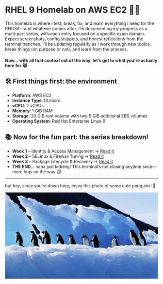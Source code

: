 # RHEL 9 Homelab on AWS EC2 🐧🧠 

This homelab is where I test, break, fix, and learn everything I need for the RHCSA—and whatever comes after. I’m documenting my progress as a multi-part series, with each entry focused on a specific exam domain. Expect screenshots, config snippets, and honest reflections from the terminal trenches. I’ll be updating regularly as I work through new topics, break things (on purpose or not), and learn from the process. 

#### Now... with all that context out of the way, let’s get to what you're actually here for 😹


## 🛠️ First things first: the environment

- **Platform**: AWS EC2  
- **Instance Type**: t3.micro  
- **vCPU**: 2 vCPUs 
- **Memory**: 1 GiB RAM  
- **Storage**: 20 GiB root volume with two 5 GiB additional EBS volumes
- **Operating System**: Red Hat Enterprise Linux 9  


## 📚 Now for the fun part: the series breakdown!

- **Week 1** – Identity & Access Management → [Read it](./lab-log/week1.md)  
- **Week 2** – SELinux & Firewall Tuning → [Read it](./lab-log/week2.md)  
- **Week 3** – Package Lifecycle & Recovery → [Read it](./lab-log/week3.md)
- **THE END**... haha just kidding! This terminal’s not closing anytime soon—more logs on the way 😼

---

but hey, since you’re down here, enjoy this photo of some cute penguins! 🐧

<img src="assets/screenshots/birds-1756510438349-3248.jpg" width="800"/>



